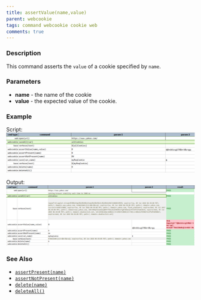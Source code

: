 ```yaml
---
title: assertValue(name,value)
parent: webcookie
tags: command webcookie cookie web
comments: true
---
```



### Description
This command asserts the `value` of a cookie specified by `name`.


### Parameters
- **name** \- the name of the cookie
- **value** \- the expected value of the cookie.


### Example
Script:<br/>
![](image/assertValue_01.png)

Output:<br/>
![](image/assertValue_02.png)


### See Also
- [`assertPresent(name)`](assertPresent(name))
- [`assertNotPresent(name)`](assertNotPresent(name))
- [`delete(name)`](delete(name))
- [`deleteAll()`](deleteAll())
